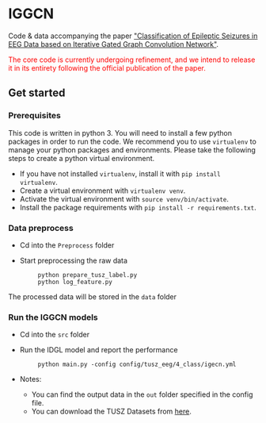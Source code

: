 # IGGCN

Code & data accompanying the paper ["Classification of Epileptic Seizures in EEG Data based on Iterative Gated Graph Convolution Network"](https://www.frontiersin.org/journals/computational-neuroscience/articles/10.3389/fncom.2024.1454529/full).

<font color="red">The core code is currently undergoing refinement, and we intend to release it in its entirety following the official publication of the paper.</font>



## Get started


### Prerequisites
This code is written in python 3. You will need to install a few python packages in order to run the code.
We recommend you to use `virtualenv` to manage your python packages and environments.
Please take the following steps to create a python virtual environment.

* If you have not installed `virtualenv`, install it with ```pip install virtualenv```.
* Create a virtual environment with ```virtualenv venv```.
* Activate the virtual environment with `source venv/bin/activate`.
* Install the package requirements with `pip install -r requirements.txt`.


### Data preprocess
* Cd into the `Preprocess` folder
* Start preprocessing the raw data

    ```
         python prepare_tusz_label.py
         python log_feature.py
    ```

The processed data will be stored in the `data` folder

### Run the IGGCN models

* Cd into the `src` folder
* Run the IDGL model and report the performance

    ```
         python main.py -config config/tusz_eeg/4_class/igecn.yml
    ```



* Notes: 
    - You can find the output data in the `out` folder specified in the config file.
    - You can download the TUSZ Datasets from [here](https://isip.piconepress.com/projects/tuh_eeg/downloads/tuh_eeg_seizure/).

  
